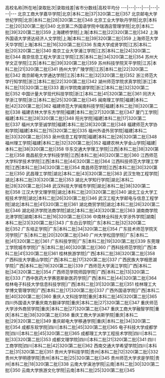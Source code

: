 高校名称|所在地|录取批次|录取线差|省市分数线|高校平均分
---|---|---|---|---|---|---
北京工商大学嘉华学院|北京|本科二批|37|320(第二批)|357
北京邮电大学世纪学院|北京|本科二批|28|320(第二批)|348
北京工业大学耿丹学院|北京|本科二批|20|320(第二批)|340
北京第二外国语学院中瑞酒店管理学院|北京|本科二批|39|320(第二批)|359
上海建桥学院|上海|本科二批|22|320(第二批)|342
上海外国语大学贤达经济人文学院|上海|本科二批|39|320(第二批)|359
上海师范大学天华学院|上海|本科二批|16|320(第二批)|336
东南大学成贤学院|江苏|本科二批|20|320(第二批)|340
南京工业大学浦江学院|江苏|本科二批|24|320(第二批)|344
南京信息工程大学滨江学院|江苏|本科二批|34|320(第二批)|354
苏州大学文正学院|江苏|本科二批|39|320(第二批)|359
苏州科技学院天平学院|江苏|本科二批|21|320(第二批)|341
扬州大学广陵学院|江苏|本科二批|22|320(第二批)|342
南京邮电大学通达学院|江苏|本科二批|32|320(第二批)|352
浙江师范大学行知学院|浙江|本科二批|22|320(第二批)|342
湖州师范学院求真学院|浙江|本科二批|13|320(第二批)|333
嘉兴学院南湖学院|浙江|本科二批|32|320(第二批)|352
中国计量大学现代科技学院|浙江|本科二批|41|320(第二批)|361
同济大学浙江学院|浙江|本科二批|25|320(第二批)|345
闽南理工学院|福建|本科二批|42|320(第二批)|362
福建师范大学闽南科技学院|福建|本科二批|18|320(第二批)|338
福建农林大学东方学院|福建|本科二批|27|320(第二批)|347
厦门工学院|福建|本科二批|28|320(第二批)|348
阳光学院|福建|本科二批|17|320(第二批)|337
福州大学至诚学院|福建|本科二批|28|320(第二批)|348
福建师范大学协和学院|福建|本科二批|15|320(第二批)|335
福州外语外贸学院|福建|本科二批|33|320(第二批)|353
泉州信息工程学院|福建|本科二批|28|320(第二批)|348
福州理工学院|福建|本科二批|32|320(第二批)|352
福建农林大学金山学院|福建|本科二批|38|320(第二批)|358
华东交通大学理工学院|江西|本科二批|38|320(第二批)|358
南昌航空大学科技学院|江西|本科二批|40|320(第二批)|360
江西师范大学科学技术学院|江西|本科二批|44|320(第二批)|364
江西科技师范大学理工学院|江西|本科二批|34|320(第二批)|354
南昌师范学院|江西|本科二批|30|320(第二批)|350
武昌理工学院|湖北|本科二批|43|320(第二批)|363
武汉生物工程学院|湖北|本科二批|33|320(第二批)|353
湖北大学知行学院|湖北|本科二批|28|320(第二批)|348
武汉科技大学城市学院|湖北|本科二批|38|320(第二批)|358
江汉大学文理学院|湖北|本科二批|20|320(第二批)|340
湖北工业大学工程技术学院|湖北|本科二批|26|320(第二批)|346
武汉工程大学邮电与信息工程学院|湖北|本科二批|41|320(第二批)|361
湖北商贸学院|湖北|本科二批|26|320(第二批)|346
湖北经济学院法商学院|湖北|本科二批|43|320(第二批)|363
湖南商学院北津学院|湖南|本科二批|16|320(第二批)|336
中南林业科技大学涉外学院|湖南|本科二批|23|320(第二批)|343
广东白云学院|广东|本科二批|32|320(第二批)|352
广东培正学院|广东|本科二批|34|320(第二批)|354
广东技术师范学院天河学院|广东|本科二批|20|320(第二批)|340
广州大学松田学院|广东|本科二批|41|320(第二批)|361
广东科技学院|广东|本科二批|19|320(第二批)|339
东莞理工学院城市学院|广东|本科二批|40|320(第二批)|360
广西科技师范学院|广西|本科二批|41|320(第二批)|361
桂林旅游学院|广西|本科二批|38|320(第二批)|358
广西科技大学鹿山学院|广西|本科二批|17|320(第二批)|337
广西民族大学相思湖学院|广西|本科二批|19|320(第二批)|339
广西师范大学漓江学院|广西|本科二批|34|320(第二批)|354
广西师范学院师园学院|广西|本科二批|13|320(第二批)|333
广西中医药大学赛恩斯新医药学院|广西|本科二批|44|320(第二批)|364
桂林电子科技大学信息科技学院|广西|本科二批|31|320(第二批)|351
桂林理工大学博文管理学院|广西|本科二批|17|320(第二批)|337
广西外国语学院|广西|本科二批|40|320(第二批)|360
重庆人文科技学院|重庆|本科二批|45|320(第二批)|365
四川外国语大学重庆南方翻译学院|重庆|本科二批|27|320(第二批)|347
重庆师范大学涉外商贸学院|重庆|本科二批|27|320(第二批)|347
重庆工商大学融智学院|重庆|本科二批|38|320(第二批)|358
重庆工商大学派斯学院|重庆|本科二批|29|320(第二批)|349
重庆邮电大学移通学院|重庆|本科二批|34|320(第二批)|354
成都东软学院|四川|本科二批|45|320(第二批)|365
电子科技大学成都学院|四川|本科二批|45|320(第二批)|365
成都理工大学工程技术学院|四川|本科二批|33|320(第二批)|353
成都文理学院|四川|本科二批|21|320(第二批)|341
四川工商学院|四川|本科二批|42|320(第二批)|362
西南交通大学希望学院|四川|本科二批|31|320(第二批)|351
贵州大学科技学院|贵州|本科二批|12|320(第二批)|332
贵州大学明德学院|贵州|本科二批|25|320(第二批)|345
贵州师范大学求是学院|贵州|本科二批|18|320(第二批)|338
云南大学滇池学院|云南|本科二批|30|320(第二批)|350
云南大学旅游文化学院|云南|本科二批|25|320(第二批)|345
